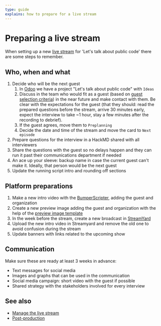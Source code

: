 ```yaml
---
type: guide
explains: how to prepare for a live stream
---
```


# Preparing a live stream

When setting up a new [live stream](index.md) for 'Let's talk about public code' there are some steps to remember.

## Who, when and what

1. Decide who will be the next guest
   1. In [Odoo](../tool-management/odoo.md) we have a project "Let's talk about public code" with `Ideas`
   2. Discuss in the team who would fit as a guest (based on [guest selection criteria](https://about.publiccode.net/activities/live-streaming/#guest-selection-criteria)) in the near future and make contact with them. Be clear with the expectations for the guest (that they should: read the prepared questions before the stream, arrive 30 minutes early, expect the interview to take ~1 hour, stay a few minutes after the recording to debrief).
   3. If the guest agrees, move them to `Preplanning`
   4. Decide the date and time of the stream and move the card to `Next episode`
2. Prepare questions for the interview in a HackMD shared with all interviewers
3. Share the questions with the guest so no delays happen and they can run it past their communications department if needed
4. An ace up your sleeve: backup name in case the current guest can't make it. Ideally, that person would be the next guest
5. Update the running script intro and rounding off sections

## Platform preparations

1. Make a new intro video with the [BumperScripter](https://github.com/publiccodenet/bumperscripter), adding the guest and organization
2. Create a new preview image adding the guest and organization with the help of the [preview image template](preview-image.svg)
3. In the week before the stream, create a new broadcast in [StreamYard](../tool-management/streamyard.md)
4. Upload the new intro video in Streamyard and remove the old one to avoid confusion during the stream
5. Update banners with links related to the upcoming show

## Communication

Make sure these are ready at least 3 weeks in advance:

* Text messages for social media
* Images and graphs that can be used in the communication
* Social media campaign: short video with the guest if possible
* Shared strategy with the stakeholders involved for every interview

## See also

* [Manage the live stream](manage-live-stream.md)
* [Post-production](post-production.md)

